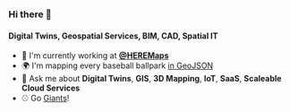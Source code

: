 ### Hi there 👋

#### Digital Twins, Geospatial Services, BIM, CAD, Spatial IT

- 🏢 I'm currently working at **[@HEREMaps](https://github.com/heremaps)**
- 🌍 I'm mapping every baseball ballpark [in GeoJSON](https://github.com/cageyjames/GeoJSON-Ballparks)
- 💬 Ask me about **Digital Twins**, **GIS**, **3D Mapping**, **IoT**, **SaaS**, **Scaleable Cloud Services**
- ⚾ Go [Giants](http://sfgiants.com)!
